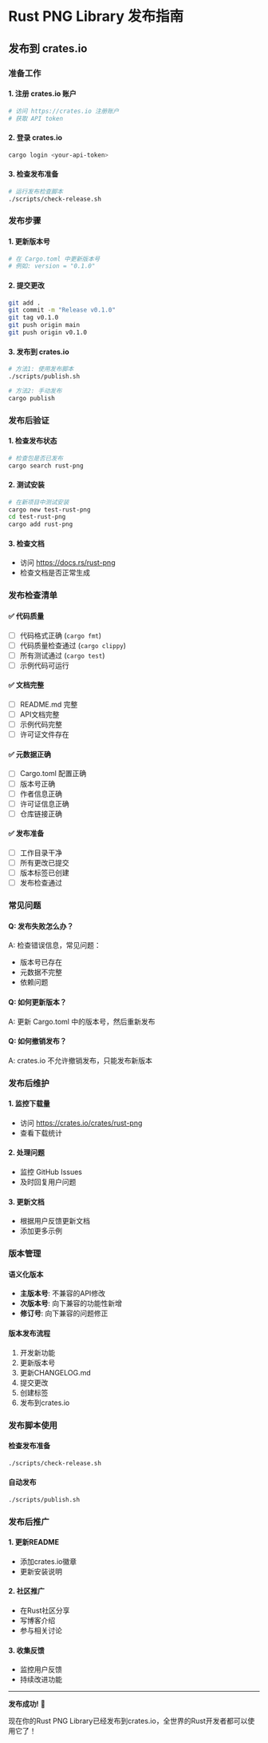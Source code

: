 # Rust PNG Library 发布指南

## 发布到 crates.io

### 准备工作

#### 1. 注册 crates.io 账户
```bash
# 访问 https://crates.io 注册账户
# 获取 API token
```

#### 2. 登录 crates.io
```bash
cargo login <your-api-token>
```

#### 3. 检查发布准备
```bash
# 运行发布检查脚本
./scripts/check-release.sh
```

### 发布步骤

#### 1. 更新版本号
```bash
# 在 Cargo.toml 中更新版本号
# 例如: version = "0.1.0"
```

#### 2. 提交更改
```bash
git add .
git commit -m "Release v0.1.0"
git tag v0.1.0
git push origin main
git push origin v0.1.0
```

#### 3. 发布到 crates.io
```bash
# 方法1: 使用发布脚本
./scripts/publish.sh

# 方法2: 手动发布
cargo publish
```

### 发布后验证

#### 1. 检查发布状态
```bash
# 检查包是否已发布
cargo search rust-png
```

#### 2. 测试安装
```bash
# 在新项目中测试安装
cargo new test-rust-png
cd test-rust-png
cargo add rust-png
```

#### 3. 检查文档
- 访问 https://docs.rs/rust-png
- 检查文档是否正常生成

### 发布检查清单

#### ✅ 代码质量
- [ ] 代码格式正确 (`cargo fmt`)
- [ ] 代码质量检查通过 (`cargo clippy`)
- [ ] 所有测试通过 (`cargo test`)
- [ ] 示例代码可运行

#### ✅ 文档完整
- [ ] README.md 完整
- [ ] API文档完整
- [ ] 示例代码完整
- [ ] 许可证文件存在

#### ✅ 元数据正确
- [ ] Cargo.toml 配置正确
- [ ] 版本号正确
- [ ] 作者信息正确
- [ ] 许可证信息正确
- [ ] 仓库链接正确

#### ✅ 发布准备
- [ ] 工作目录干净
- [ ] 所有更改已提交
- [ ] 版本标签已创建
- [ ] 发布检查通过

### 常见问题

#### Q: 发布失败怎么办？
A: 检查错误信息，常见问题：
- 版本号已存在
- 元数据不完整
- 依赖问题

#### Q: 如何更新版本？
A: 更新 Cargo.toml 中的版本号，然后重新发布

#### Q: 如何撤销发布？
A: crates.io 不允许撤销发布，只能发布新版本

### 发布后维护

#### 1. 监控下载量
- 访问 https://crates.io/crates/rust-png
- 查看下载统计

#### 2. 处理问题
- 监控 GitHub Issues
- 及时回复用户问题

#### 3. 更新文档
- 根据用户反馈更新文档
- 添加更多示例

### 版本管理

#### 语义化版本
- **主版本号**: 不兼容的API修改
- **次版本号**: 向下兼容的功能性新增
- **修订号**: 向下兼容的问题修正

#### 版本发布流程
1. 开发新功能
2. 更新版本号
3. 更新CHANGELOG.md
4. 提交更改
5. 创建标签
6. 发布到crates.io

### 发布脚本使用

#### 检查发布准备
```bash
./scripts/check-release.sh
```

#### 自动发布
```bash
./scripts/publish.sh
```

### 发布后推广

#### 1. 更新README
- 添加crates.io徽章
- 更新安装说明

#### 2. 社区推广
- 在Rust社区分享
- 写博客介绍
- 参与相关讨论

#### 3. 收集反馈
- 监控用户反馈
- 持续改进功能

---

**发布成功!** 🎉

现在你的Rust PNG Library已经发布到crates.io，全世界的Rust开发者都可以使用它了！
